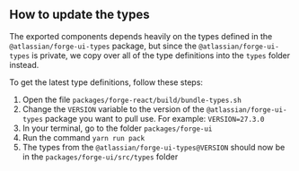 ## How to update the types

The exported components depends heavily on the types defined in the `@atlassian/forge-ui-types` package, but since the `@atlassian/forge-ui-types` is private, we copy over all of the type definitions into the `types` folder instead.

To get the latest type definitions, follow these steps:
1. Open the file `packages/forge-react/build/bundle-types.sh`
2. Change the `VERSION` variable to the version of the `@atlassian/forge-ui-types` package you want to pull use. For example: `VERSION=27.3.0`
3. In your terminal, go to the folder `packages/forge-ui`
4. Run the command `yarn run pack`
5. The types from the `@atlassian/forge-ui-types@VERSION` should now be in the `packages/forge-ui/src/types` folder
